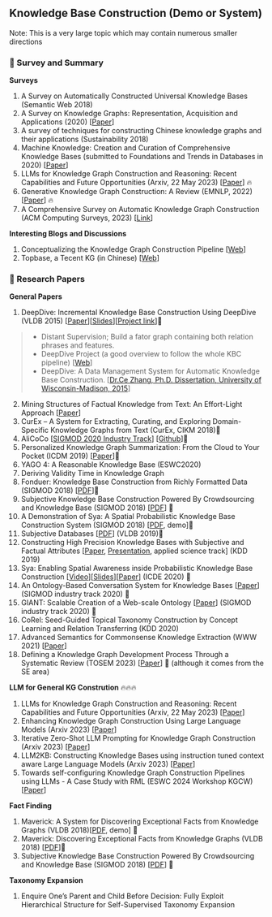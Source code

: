 ## Knowledge Base Construction (Demo or System)
Note: This is a very large topic which may contain numerous smaller directions

### 📝 Survey and Summary
__Surveys__
1. A Survey on Automatically Constructed Universal Knowledge Bases (Semantic Web 2018)
2. A Survey on Knowledge Graphs: Representation, Acquisition and Applications (2020) [[Paper](https://arxiv.org/pdf/2002.00388.pdf)]
3. A survey of techniques for constructing Chinese knowledge graphs and their applications (Sustainability 2018)
4. Machine Knowledge: Creation and Curation of Comprehensive Knowledge Bases (submitted to Foundations and Trends in Databases in 2020) [[Paper](https://arxiv.org/pdf/2009.11564.pdf)]
5. LLMs for Knowledge Graph Construction and Reasoning: Recent Capabilities and Future Opportunities (Arxiv, 22 May 2023) [[Paper](https://arxiv.org/abs/2305.13168)] ️‍🔥
6. Generative Knowledge Graph Construction: A Review (EMNLP, 2022) [[Paper](https://arxiv.org/pdf/2210.12714.pdf)] ️‍🔥
7. A Comprehensive Survey on Automatic Knowledge Graph Construction (ACM Computing Surveys, 2023) [[Link](https://dl.acm.org/doi/abs/10.1145/3618295)]

__Interesting Blogs and Discussions__
1. Conceptualizing the Knowledge Graph Construction Pipeline [[Web](https://towardsdatascience.com/conceptualizing-the-knowledge-graph-construction-pipeline-33edb25ab831)]
2. Topbase, a Tecent KG (in Chinese) [[Web](https://mp.weixin.qq.com/s/Qp6w7uFcgqKXzM7dWhYwFg)]

### 📝 Research Papers
__General Papers__
1. DeepDive: Incremental Knowledge Base Construction Using DeepDive (VLDB 2015) [[Paper](http://www.vldb.org/pvldb/vol8/p1310-shin.pdf)][[Slides](https://slideplayer.com/slide/14894493/)][[Project link](http://deepdive.stanford.edu/)]🌟
> * Distant Supervision; Build a fator graph containing both relation phrases and features.
> * DeepDive Project (a good overview to follow the whole KBC pipeline) [[Web](http://deepdive.stanford.edu/)]
> * DeepDive: A Data Management System for Automatic Knowledge Base Construction. [[Dr.Ce Zhang, Ph.D. Dissertation, University of Wisconsin-Madison, 2015](http://pages.cs.wisc.edu/~czhang/zhang.thesis.pdf)]
2. Mining Structures of Factual Knowledge from Text: An Effort-Light Approach [[Paper](https://ieeexplore.ieee.org/document/8424572)]
3. CurEx – A System for Extracting, Curating, and Exploring Domain-Specific Knowledge Graphs from Text (CurEx, CIKM 2018)🌟
4. AliCoCo [[SIGMOD 2020 Industry Track](https://arxiv.org/pdf/2003.13230.pdf)] [[Github](https://github.com/alicogintel/AliCoCo)]🌟
5. Personalized Knowledge Graph Summarization: From the Cloud to Your Pocket (ICDM 2019) [[Paper](https://gemslab.github.io/papers/safavi-2019-glimpse.pdf)]🌟
6. YAGO 4: A Reasonable Knowledge Base (ESWC2020)
7. Deriving Validity Time in Knowledge Graph
8. Fonduer: Knowledge Base Construction from Richly Formatted Data (SIGMOD 2018) [[PDF](https://arxiv.org/pdf/1703.05028.pdf)]🌟
9. Subjective Knowledge Base Construction Powered By Crowdsourcing and Knowledge Base (SIGMOD 2018) [[PDF](https://dl.acm.org/citation.cfm?doid=3183713.3183732)] 🌟
10. A Demonstration of Sya: A Spatial Probabilistic Knowledge Base Construction System (SIGMOD 2018) [[PDF](https://dl.acm.org/citation.cfm?id=3193558), demo]🌟
11. Subjective Databases [[PDF](https://arxiv.org/pdf/1902.09661.pdf)] (VLDB 2019)🌟
12. Constructing High Precision Knowledge Bases with Subjective and Factual Attributes [[Paper](https://arxiv.org/pdf/1905.12807.pdf), [Presentation](https://www.kdd.org/kdd2019/accepted-papers/view/constructing-high-precision-knowledge-bases-with-subjective-and-factual-att), applied science track] (KDD 2019)
13. Sya: Enabling Spatial Awareness inside Probabilistic Knowledge Base Construction [[Video](https://www.google.com/url?q=https://drive.google.com/open?id%3D109w8eQHAsdUKIOUB25F97G9RXe6G42gl&sa=D&ust=1587488616491000&usg=AFQjCNH9PGbgTNOGzO_K1oJfJmbkO1jB-Q)][[Slides](https://www.google.com/url?q=https://drive.google.com/open?id%3D17NrfJSLWtG4KwgNAxSm73OmtqOdYwQzU&sa=D&ust=1587488616492000&usg=AFQjCNHjUCMPovlS-6lfqmL-inlLBYS1pw)][[Paper](https://conferences.computer.org/icde/2020/pdfs/ICDE2020-5acyuqhpJ6L9P042wmjY1p/290300b177/290300b177.pdf)] (ICDE 2020) 🌟
14. An Ontology-Based Conversation System for Knowledge Bases [[Paper](https://doi.org/10.1145/3318464.3386139)] (SIGMOD industry track 2020) 🌟
15. GIANT: Scalable Creation of a Web-scale Ontology [[Paper](https://doi.org/10.1145/3318464.3386145)] (SIGMOD industry track 2020) 🌟
16. CoRel: Seed-Guided Topical Taxonomy Construction by Concept Learning and Relation Transferring (KDD 2020)
17. Advanced Semantics for Commonsense Knowledge Extraction (WWW 2021) [[Paper](https://arxiv.org/pdf/2011.00905.pdf)]
18. Defining a Knowledge Graph Development Process Through a Systematic Review (TOSEM 2023)  [[Paper](https://dl.acm.org/doi/full/10.1145/3522586)] 🌟 (although it comes from the SE area)

__LLM for General KG Constrution__ 🔥🔥🔥
1. LLMs for Knowledge Graph Construction and Reasoning: Recent Capabilities and Future Opportunities (Arxiv, 22 May 2023) [[Paper](https://arxiv.org/abs/2305.13168)]
2. Enhancing Knowledge Graph Construction Using Large Language Models (Arxiv 2023) [[Paper](https://arxiv.org/abs/2305.04676)]
3. Iterative Zero-Shot LLM Prompting for Knowledge Graph Construction (Arxiv 2023) [[Paper](https://arxiv.org/abs/2307.01128)]
4. LLM2KB: Constructing Knowledge Bases using instruction tuned context aware Large Language Models (Arxiv 2023) [[Paper](https://arxiv.org/pdf/2308.13207.pdf)]
5. Towards self-configuring Knowledge Graph Construction Pipelines using LLMs - A Case Study with RML (ESWC 2024 Workshop KGCW) [[Paper](https://openreview.net/forum?id=ALgDqGCGdB)]

__Fact Finding__
1. Maverick: A System for Discovering Exceptional Facts from Knowledge Graphs (VLDB 2018)[[PDF](http://www.vldb.org/pvldb/vol11/p1934-zhang.pdf), demo] 🌟
2. Maverick: Discovering Exceptional Facts from Knowledge Graphs (VLDB 2018) [[PDF](http://ranger.uta.edu/~cli/pubs/2018/maverick-sigmod18-zhang.pdf)]🌟
3. Subjective Knowledge Base Construction Powered By Crowdsourcing and Knowledge Base (SIGMOD 2018) [[PDF](https://dl.acm.org/citation.cfm?doid=3183713.3183732)] 🌟

__Taxonomy Expansion__
1. Enquire One’s Parent and Child Before Decision: Fully Exploit Hierarchical Structure for Self-Supervised Taxonomy Expansion



